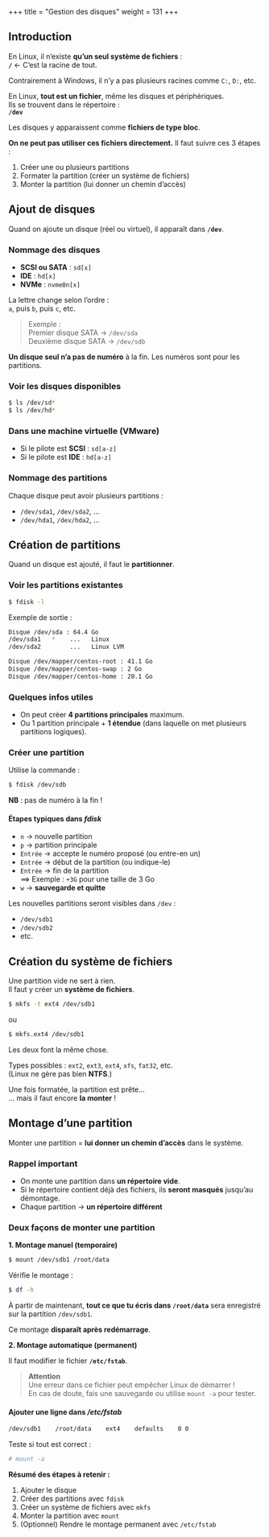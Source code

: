+++
title = "Gestion des disques"
weight = 131
+++

## Introduction

En Linux, il n’existe **qu’un seul système de fichiers** :  
**`/`** ← C’est la racine de tout.

Contrairement à Windows, il n’y a pas plusieurs racines comme `C:`, `D:`, etc.

En Linux, **tout est un fichier**, même les disques et périphériques.  
Ils se trouvent dans le répertoire :  
**`/dev`**

Les disques y apparaissent comme **fichiers de type bloc**.

**On ne peut pas utiliser ces fichiers directement.** Il faut suivre ces 3 étapes :

1. Créer une ou plusieurs partitions
2. Formater la partition (créer un système de fichiers)
3. Monter la partition (lui donner un chemin d’accès)


## Ajout de disques

Quand on ajoute un disque (réel ou virtuel), il apparaît dans **`/dev`**.

### Nommage des disques

- **SCSI ou SATA** : `sd[x]`  
- **IDE** : `hd[x]`  
- **NVMe** : `nvme0n[x]`

La lettre change selon l’ordre :  
`a`, puis `b`, puis `c`, etc.

> Exemple :  
> Premier disque SATA → `/dev/sda`  
> Deuxième disque SATA → `/dev/sdb`

**Un disque seul n’a pas de numéro** à la fin. Les numéros sont pour les partitions.

### Voir les disques disponibles

```bash
$ ls /dev/sd*
$ ls /dev/hd*
```

### Dans une machine virtuelle (VMware)

- Si le pilote est **SCSI** : `sd[a-z]`
- Si le pilote est **IDE** : `hd[a-z]`

### Nommage des partitions

Chaque disque peut avoir plusieurs partitions :

- `/dev/sda1`, `/dev/sda2`, ...
- `/dev/hda1`, `/dev/hda2`, ...


## Création de partitions

Quand un disque est ajouté, il faut le **partitionner**.

### Voir les partitions existantes

```bash
$ fdisk -l
```

Exemple de sortie :

```bash
Disque /dev/sda : 64.4 Go
/dev/sda1   *    ...   Linux
/dev/sda2        ...   Linux LVM

Disque /dev/mapper/centos-root : 41.1 Go
Disque /dev/mapper/centos-swap : 2 Go
Disque /dev/mapper/centos-home : 20.1 Go
```

### Quelques infos utiles

- On peut créer **4 partitions principales** maximum.
- Ou 1 partition principale + **1 étendue** (dans laquelle on met plusieurs partitions logiques).

### Créer une partition

Utilise la commande :

```bash
$ fdisk /dev/sdb
```

**NB** : pas de numéro à la fin !

#### Étapes typiques dans *fdisk*

- `n` → nouvelle partition
- `p` → partition principale
- `Entrée` → accepte le numéro proposé (ou entre-en un)
- `Entrée` → début de la partition (ou indique-le)
- `Entrée` → fin de la partition  
   ==> Exemple : `+3G` pour une taille de 3 Go
- `w` → **sauvegarde et quitte**

Les nouvelles partitions seront visibles dans `/dev` :

- `/dev/sdb1`
- `/dev/sdb2`
- etc.


## Création du système de fichiers

Une partition vide ne sert à rien.  
Il faut y créer un **système de fichiers**.
```bash
$ mkfs -t ext4 /dev/sdb1
```

ou

```bash
$ mkfs.ext4 /dev/sdb1
```

Les deux font la même chose.

Types possibles : `ext2`, `ext3`, `ext4`, `xfs`, `fat32`, etc.  
(Linux ne gère pas bien **NTFS**.)

Une fois formatée, la partition est prête…  
… mais il faut encore **la monter** !


## Montage d’une partition

Monter une partition = **lui donner un chemin d’accès** dans le système.

### Rappel important

- On monte une partition dans **un répertoire vide**.
- Si le répertoire contient déjà des fichiers, ils **seront masqués** jusqu’au démontage.
- Chaque partition → **un répertoire différent**

### Deux façons de monter une partition

**1. Montage manuel (temporaire)**

```bash
$ mount /dev/sdb1 /root/data
```

Vérifie le montage :

```bash
$ df -h
```

À partir de maintenant, **tout ce que tu écris dans `/root/data`** sera enregistré sur la partition `/dev/sdb1`.

Ce montage **disparaît après redémarrage**.

**2. Montage automatique (permanent)**

Il faut modifier le fichier **`/etc/fstab`**.

> **Attention**  
> Une erreur dans ce fichier peut empêcher Linux de démarrer !  
> En cas de doute, fais une sauvegarde ou utilise `mount -a` pour tester.

#### Ajouter une ligne dans */etc/fstab*

```bash
/dev/sdb1    /root/data    ext4    defaults    0 0
```

Teste si tout est correct :

```bash
# mount -a
```

**Résumé des étapes à retenir :**

1. Ajouter le disque
2. Créer des partitions avec `fdisk`
3. Créer un système de fichiers avec `mkfs`
4. Monter la partition avec `mount`
5. (Optionnel) Rendre le montage permanent avec `/etc/fstab`